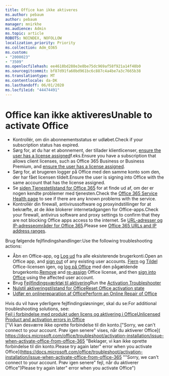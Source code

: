 ```yaml
---
title: Office kan ikke aktiveres
ms.author: pebaum
author: pebaum
manager: mnirkhe
ms.audience: Admin
ms.topic: article
ROBOTS: NOINDEX, NOFOLLOW
localization_priority: Priority
ms.collection: Adm_O365
ms.custom:
- "2000023"
- "3509"
ms.openlocfilehash: ee4618bd288e3e8be75dc969af58f921a14f48b0
ms.sourcegitcommit: bf87d91fa60bd961bc6c887c4a4be7a3c7665b38
ms.translationtype: MT
ms.contentlocale: da-DK
ms.lasthandoff: 06/01/2020
ms.locfileid: "44474491"
---
```

# <a name="unable-to-activate-office"></a><span data-ttu-id="76b99-102">Office kan ikke aktiveres</span><span class="sxs-lookup"><span data-stu-id="76b99-102">Unable to activate Office</span></span>

- <span data-ttu-id="76b99-103">Kontrollér, om din abonnementsstatus er udløbet.</span><span class="sxs-lookup"><span data-stu-id="76b99-103">Check if your subscription status has expired.</span></span>
- <span data-ttu-id="76b99-104">Sørg for, at du har et abonnement, der tillader klientlicenser, [ensure the user has a license assigned](https://docs.microsoft.com/office365/admin/subscriptions-and-billing/assign-licenses-to-users)f.eks.</span><span class="sxs-lookup"><span data-stu-id="76b99-104">Ensure you have a subscription that allows client licenses, such as Office 365 Business or Business Premium, and [ensure the user has a license assigned](https://docs.microsoft.com/office365/admin/subscriptions-and-billing/assign-licenses-to-users).</span></span>
- <span data-ttu-id="76b99-105">Sørg for, at brugeren logger på Office med den samme konto som den, der har fået licensen tildelt.</span><span class="sxs-lookup"><span data-stu-id="76b99-105">Ensure the user is signing into Office with the same account that has the license assigned.</span></span>
- <span data-ttu-id="76b99-106">Se [siden Tjenestetilstand for Office 365](https://docs.microsoft.com/office365/enterprise/view-service-health) for at finde ud af, om der er nogen kendte problemer med tjenesten.</span><span class="sxs-lookup"><span data-stu-id="76b99-106">Check the [Office 365 Service Health page](https://docs.microsoft.com/office365/enterprise/view-service-health) to see if there are any known problems with the service.</span></span>
- <span data-ttu-id="76b99-107">Kontrollér din firewall, antivirussoftware og proxyindstillinger for at bekræfte, at de ikke blokerer internetadgangen for Office-apps.</span><span class="sxs-lookup"><span data-stu-id="76b99-107">Check your firewall, antivirus software and proxy settings to confirm that they are not blocking Office apps access to the internet.</span></span> <span data-ttu-id="76b99-108">Se [URL-adresser og IP-adresseområder for Office 365](https://docs.microsoft.com/en-us/office365/enterprise/urls-and-ip-address-ranges "Office 365-URL-adresser og IP-adresseintervaller").</span><span class="sxs-lookup"><span data-stu-id="76b99-108">Please see [Office 365 URLs and IP address ranges](https://docs.microsoft.com/en-us/office365/enterprise/urls-and-ip-address-ranges "Office 365 URLs and IP address ranges").</span></span>

<span data-ttu-id="76b99-109">Brug følgende fejlfindingshandlinger:</span><span class="sxs-lookup"><span data-stu-id="76b99-109">Use the following troubleshooting actions:</span></span>

- <span data-ttu-id="76b99-110">Åbn en Office-app, og [Log ud](https://support.office.com/article/5a20dc11-47e9-4b6f-945d-478cb6d92071) fra alle eksisterende brugerkonti.</span><span class="sxs-lookup"><span data-stu-id="76b99-110">Open an Office app, and [sign out](https://support.office.com/article/5a20dc11-47e9-4b6f-945d-478cb6d92071) of any existing user accounts.</span></span> <span data-ttu-id="76b99-111">[Fjern](https://docs.microsoft.com/office365/admin/manage/remove-licenses-from-users?view=o365-worldwide "Fjerne") og [Tildel](https://docs.microsoft.com/office365/admin/manage/assign-licenses-to-users?view=o365-worldwide "tildele igen") Office-licensen igen, og [log på Office](https://support.office.com/article/628ea040-f265-49de-b986-be09c3ebf8a9 "logge på Office") med den pågældende brugerkonto.</span><span class="sxs-lookup"><span data-stu-id="76b99-111">[Remove](https://docs.microsoft.com/office365/admin/manage/remove-licenses-from-users?view=o365-worldwide "Remove") and [re-assign](https://docs.microsoft.com/office365/admin/manage/assign-licenses-to-users?view=o365-worldwide "re-assign") Office license, and then [sign into Office](https://support.office.com/article/628ea040-f265-49de-b986-be09c3ebf8a9 "sign into Office") using the affected user account.</span></span>
- <span data-ttu-id="76b99-112">Brug [Fejlfindingsværktøj til aktivering](https://aka.ms/SARA-OfficeActivation-Alchemy)</span><span class="sxs-lookup"><span data-stu-id="76b99-112">Run the [Activation Troubleshooter](https://aka.ms/SARA-OfficeActivation-Alchemy)</span></span>
- [<span data-ttu-id="76b99-113">Nulstil aktiveringstilstand for Office</span><span class="sxs-lookup"><span data-stu-id="76b99-113">Reset Office activation state</span></span>](https://docs.microsoft.com/en-us/office365/troubleshoot/activation/reset-office-365-proplus-activation-state "Nulstil aktiveringstilstand for Office")
- [<span data-ttu-id="76b99-114">Udfør en onlinereparation af Office</span><span class="sxs-lookup"><span data-stu-id="76b99-114">Perform an Online Repair of Office</span></span>](https://support.office.com/Article/7821d4b6-7c1d-4205-aa0e-a6b40c5bb88b?wt.mc_id=Alchemy_ClientDIA)

<span data-ttu-id="76b99-115">Hvis du vil have yderligere fejlfindingsløsninger, skal du se:</span><span class="sxs-lookup"><span data-stu-id="76b99-115">For additional troubleshooting solutions, see:</span></span>  
[<span data-ttu-id="76b99-116">Fejl i forbindelse med produkt uden licens og aktivering i Office</span><span class="sxs-lookup"><span data-stu-id="76b99-116">Unlicensed Product and activation errors in Office</span></span>](https://support.office.com/Article/0d23d3c0-c19c-4b2f-9845-5344fedc4380?wt.mc_id=Alchemy_ClientDIA)  
<span data-ttu-id="76b99-117">["Vi kan desværre ikke oprette forbindelse til din konto.</span><span class="sxs-lookup"><span data-stu-id="76b99-117">["Sorry, we can't connect to your account.</span></span> <span data-ttu-id="76b99-118">Prøv igen senere" vises, når du aktiverer Office]( https://docs.microsoft.com/office/troubleshoot/activation-installation/issue-when-activate-office-from-office-365 "Beklager, vi kan ikke oprette forbindelse til din konto.</span><span class="sxs-lookup"><span data-stu-id="76b99-118">Please try again later" error when you activate Office](https://docs.microsoft.com/office/troubleshoot/activation-installation/issue-when-activate-office-from-office-365 ""Sorry, we can't connect to your account.</span></span> <span data-ttu-id="76b99-119">Prøv igen senere" fejl, når du aktiverer Office")</span><span class="sxs-lookup"><span data-stu-id="76b99-119">Please try again later" error when you activate Office")</span></span>